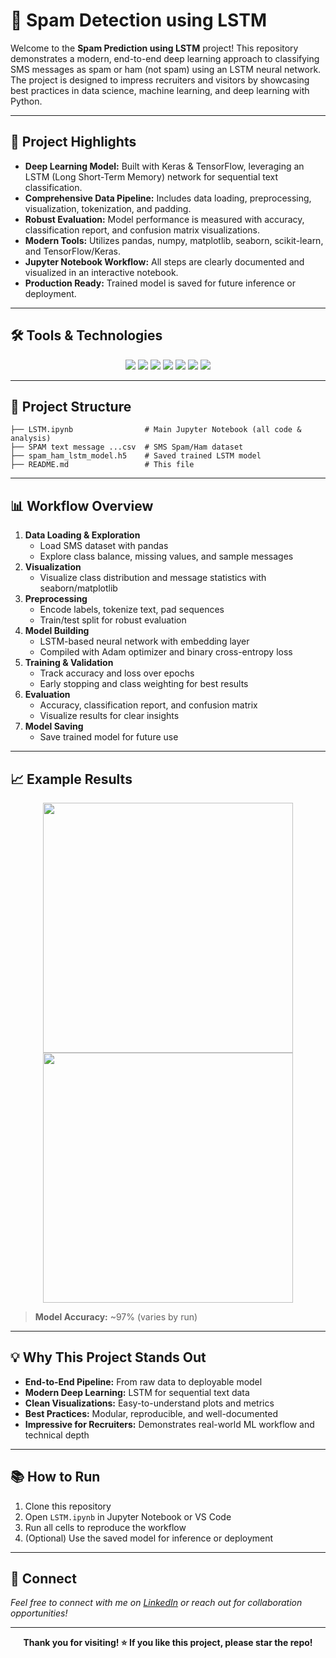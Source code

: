 # 📧 Spam Detection using LSTM

Welcome to the **Spam Prediction using LSTM** project! This repository demonstrates a modern, end-to-end deep learning approach to classifying SMS messages as spam or ham (not spam) using an LSTM neural network. The project is designed to impress recruiters and visitors by showcasing best practices in data science, machine learning, and deep learning with Python.

---

## 🚀 Project Highlights

- **Deep Learning Model:** Built with Keras & TensorFlow, leveraging an LSTM (Long Short-Term Memory) network for sequential text classification.
- **Comprehensive Data Pipeline:** Includes data loading, preprocessing, visualization, tokenization, and padding.
- **Robust Evaluation:** Model performance is measured with accuracy, classification report, and confusion matrix visualizations.
- **Modern Tools:** Utilizes pandas, numpy, matplotlib, seaborn, scikit-learn, and TensorFlow/Keras.
- **Jupyter Notebook Workflow:** All steps are clearly documented and visualized in an interactive notebook.
- **Production Ready:** Trained model is saved for future inference or deployment.

---

## 🛠️ Tools & Technologies

<p align="center">
  <img src="https://img.shields.io/badge/Python-3.8+-blue?logo=python" />
  <img src="https://img.shields.io/badge/TensorFlow-2.x-orange?logo=tensorflow" />
  <img src="https://img.shields.io/badge/Keras-2.x-red?logo=keras" />
  <img src="https://img.shields.io/badge/scikit--learn-1.x-blue?logo=scikitlearn" />
  <img src="https://img.shields.io/badge/pandas-1.x-green?logo=pandas" />
  <img src="https://img.shields.io/badge/matplotlib-3.x-yellow?logo=matplotlib" />
  <img src="https://img.shields.io/badge/seaborn-0.11+-blue?logo=seaborn" />
</p>

---

## 📂 Project Structure

```
├── LSTM.ipynb                # Main Jupyter Notebook (all code & analysis)
├── SPAM text message ...csv  # SMS Spam/Ham dataset
├── spam_ham_lstm_model.h5    # Saved trained LSTM model
├── README.md                 # This file
```

---

## 📊 Workflow Overview

1. **Data Loading & Exploration**
	- Load SMS dataset with pandas
	- Explore class balance, missing values, and sample messages
2. **Visualization**
	- Visualize class distribution and message statistics with seaborn/matplotlib
3. **Preprocessing**
	- Encode labels, tokenize text, pad sequences
	- Train/test split for robust evaluation
4. **Model Building**
	- LSTM-based neural network with embedding layer
	- Compiled with Adam optimizer and binary cross-entropy loss
5. **Training & Validation**
	- Track accuracy and loss over epochs
	- Early stopping and class weighting for best results
6. **Evaluation**
	- Accuracy, classification report, and confusion matrix
	- Visualize results for clear insights
7. **Model Saving**
	- Save trained model for future use

---

## 📈 Example Results

<p align="center">
  <img src="https://user-images.githubusercontent.com/placeholder/accuracy-plot.png" width="400" />
  <img src="https://user-images.githubusercontent.com/placeholder/confusion-matrix.png" width="400" />
</p>

> **Model Accuracy:** ~97% (varies by run)

---

## 💡 Why This Project Stands Out

- **End-to-End Pipeline:** From raw data to deployable model
- **Modern Deep Learning:** LSTM for sequential text data
- **Clean Visualizations:** Easy-to-understand plots and metrics
- **Best Practices:** Modular, reproducible, and well-documented
- **Impressive for Recruiters:** Demonstrates real-world ML workflow and technical depth

---

## 📚 How to Run

1. Clone this repository
2. Open `LSTM.ipynb` in Jupyter Notebook or VS Code
3. Run all cells to reproduce the workflow
4. (Optional) Use the saved model for inference or deployment

---

## 🤝 Connect

*Feel free to connect with me on [LinkedIn](https://www.linkedin.com/in/sk-mahiduzzaman) or reach out for collaboration opportunities!*

---

<p align="center">
  <b>Thank you for visiting! ⭐ If you like this project, please star the repo!</b>
</p>
